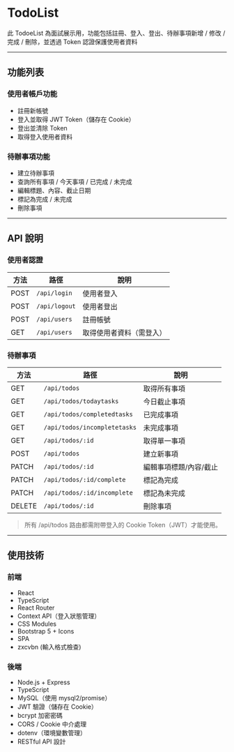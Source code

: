 ﻿# TodoList

此 TodoeList 為面試展示用，功能包括註冊、登入、登出、待辦事項新增 / 修改 / 完成 / 刪除，並透過 Token 認證保護使用者資料

---

## 功能列表

### 使用者帳戶功能
- 註冊新帳號
- 登入並取得 JWT Token（儲存在 Cookie）
- 登出並清除 Token
- 取得登入使用者資料

### 待辦事項功能
- 建立待辦事項
- 查詢所有事項 / 今天事項 / 已完成 / 未完成
- 編輯標題、內容、截止日期
- 標記為完成 / 未完成
- 刪除事項

---

## API 說明

### 使用者認證
| 方法   | 路徑            | 說明           |
| ---- | ------------- | ------------ |
| POST | `/api/login`  | 使用者登入        |
| POST | `/api/logout` | 使用者登出        |
| POST | `/api/users`  | 註冊帳號         |
| GET  | `/api/users`  | 取得使用者資料（需登入） |


### 待辦事項
| 方法     | 路徑                           | 說明           |
| ------ | ---------------------------- | ------------ |
| GET    | `/api/todos`                 | 取得所有事項       |
| GET    | `/api/todos/todaytasks`      | 今日截止事項       |
| GET    | `/api/todos/completedtasks`  | 已完成事項        |
| GET    | `/api/todos/incompletetasks` | 未完成事項        |
| GET    | `/api/todos/:id`             | 取得單一事項       |
| POST   | `/api/todos`                 | 建立新事項        |
| PATCH  | `/api/todos/:id`             | 編輯事項標題/內容/截止 |
| PATCH  | `/api/todos/:id/complete`    | 標記為完成        |
| PATCH  | `/api/todos/:id/incomplete`  | 標記為未完成       |
| DELETE | `/api/todos/:id`             | 刪除事項         |
> 所有 /api/todos 路由都需附帶登入的 Cookie Token（JWT）才能使用。

---

## 使用技術

### 前端
- React
- TypeScript
- React Router
- Context API（登入狀態管理）
- CSS Modules
- Bootstrap 5 + Icons
- SPA
- zxcvbn (輸入格式檢查)

### 後端
- Node.js + Express
- TypeScript
- MySQL（使用 mysql2/promise）
- JWT 驗證（儲存在 Cookie）
- bcrypt 加密密碼
- CORS / Cookie 中介處理
- dotenv（環境變數管理）
- RESTful API 設計


